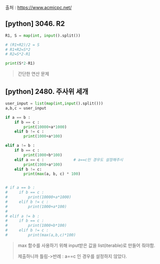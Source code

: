 출처 : <a href="https://www.acmicpc.net/">https://www.acmicpc.net/</a>

## [python] 3046. R2

```python
R1, S = map(int, input().split())

# (R1+R2)/2 = S
# R1+R2=S*2
# R2=S*2-R1

print(S*2-R1)
```
> 간단한 연산 문제



## [python] 2480. 주사위 세개

```python
user_input = list(map(int,input().split()))
a,b,c = user_input

if a == b :
    if b == c :
        print(10000+a*1000)
    elif b != c :
        print(1000+a*100)

elif a != b :
    if b == c :
        print(1000+b*100)
    elif a == c :             # a==c인 경우도 설정해주시
        print(1000+a*100)
    elif b != c:
        print(max(a, b, c) * 100)


# if a == b :
#     if b == c :
#         print(10000+a*1000)
#     elif b != c :
#         print(1000+a*100)
# 
# elif a != b :
#     if b == c :
#         print(1000+b*100)
#     elif b != c :
#         print(max(a,b,c)*100)

```
> max 함수를 사용하기 위해 input받은 값을 list(iterable)로 만들어 줘야함.
>
> 제출하니까 틀림->반례 : a==c 인 경우를 설정하지 않았다.